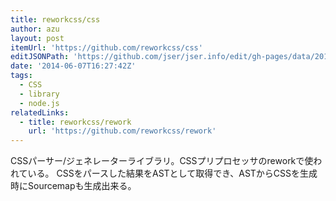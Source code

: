 ```yaml
---
title: reworkcss/css
author: azu
layout: post
itemUrl: 'https://github.com/reworkcss/css'
editJSONPath: 'https://github.com/jser/jser.info/edit/gh-pages/data/2014/06/index.json'
date: '2014-06-07T16:27:42Z'
tags:
  - CSS
  - library
  - node.js
relatedLinks:
  - title: reworkcss/rework
    url: 'https://github.com/reworkcss/rework'
---
```

CSSパーサー/ジェネレーターライブラリ。CSSプリプロセッサのreworkで使われている。
CSSをパースした結果をASTとして取得でき、ASTからCSSを生成時にSourcemapも生成出来る。
